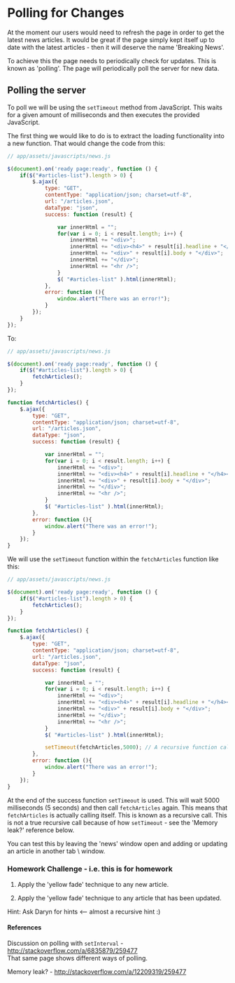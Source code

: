 # Polling for Changes

At the moment our users would need to refresh the page in order to get the latest news articles. It would be great if the page simply kept itself up to date with the latest articles - then it will deserve the name 'Breaking News'.

To achieve this the page needs to periodically check for updates. This is known as 'polling'. The page will periodically poll the server for new data.


## Polling the server

To poll we will be using the `setTimeout` method from JavaScript. This waits for a given amount of milliseconds and then executes the provided JavaScript. 

The first thing we would like to do is to extract the loading functionality into a new function. That would change the code from this:

```js
// app/assets/javascripts/news.js

$(document).on('ready page:ready', function () {
	if($("#articles-list").length > 0) {
		$.ajax({
			type: "GET",
			contentType: "application/json; charset=utf-8",
			url: "/articles.json",
			dataType: "json",
			success: function (result) {

				var innerHtml = "";
				for(var i = 0; i < result.length; i++) {
					innerHtml += "<div>";
					innerHtml += "<div><h4>" + result[i].headline + "</h4></div>";
					innerHtml += "<div>" + result[i].body + "</div>";
					innerHtml += "</div>";
					innerHtml += "<hr />";
				}
				$( "#articles-list" ).html(innerHtml);
			},
			error: function (){
				window.alert("There was an error!");
			}
		});
	} 
});
```

To:

```js
// app/assets/javascripts/news.js

$(document).on('ready page:ready', function () {
	if($("#articles-list").length > 0) {
		fetchArticles();
	} 
});

function fetchArticles() {
	$.ajax({
		type: "GET",
		contentType: "application/json; charset=utf-8",
		url: "/articles.json",
		dataType: "json",
		success: function (result) {

			var innerHtml = "";
			for(var i = 0; i < result.length; i++) {
				innerHtml += "<div>";
				innerHtml += "<div><h4>" + result[i].headline + "</h4></div>";
				innerHtml += "<div>" + result[i].body + "</div>";
				innerHtml += "</div>";
				innerHtml += "<hr />";
			}
			$( "#articles-list" ).html(innerHtml);
		},
		error: function (){
			window.alert("There was an error!");
		}
	});
}

```

We will use the `setTimeout` function within the `fetchArticles` function like this:

```js
// app/assets/javascripts/news.js

$(document).on('ready page:ready', function () {
	if($("#articles-list").length > 0) {
		fetchArticles();
	} 
});

function fetchArticles() {
	$.ajax({
		type: "GET",
		contentType: "application/json; charset=utf-8",
		url: "/articles.json",
		dataType: "json",
		success: function (result) {

			var innerHtml = "";
			for(var i = 0; i < result.length; i++) {
				innerHtml += "<div>";
				innerHtml += "<div><h4>" + result[i].headline + "</h4></div>";
				innerHtml += "<div>" + result[i].body + "</div>";
				innerHtml += "</div>";
				innerHtml += "<hr />";
			}
			$( "#articles-list" ).html(innerHtml);

			setTimeout(fetchArticles,5000); // A recursive function call
		},
		error: function (){
			window.alert("There was an error!");
		}
	});
}

```

At the end of the success function `setTimeout` is used. This will wait 5000 milliseconds (5 seconds) and then call `fetchArticles` again. This means that `fetchArticles` is actually calling itself. This is known as a recursive call. This is not a true recursive call because of how `setTimeout` - see the 'Memory leak?' reference below.   

You can test this by leaving the 'news' window open and adding or updating an article in another tab \ window.

### Homework Challenge - i.e. this is for homework

1. Apply the 'yellow fade' technique to any new article.

2. Apply the 'yellow fade' technique to any article that has been updated.

Hint: Ask Daryn for hints <-- almost a recursive hint :)


#### References

Discussion on polling with `setInterval` - http://stackoverflow.com/a/6835879/259477  
That same page shows different ways of polling.

Memory leak? - http://stackoverflow.com/a/12209319/259477